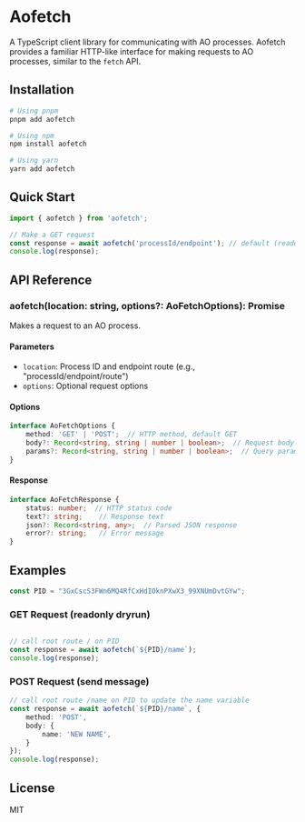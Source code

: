# Aofetch

A TypeScript client library for communicating with AO processes. Aofetch provides a familiar HTTP-like interface for making requests to AO processes, similar to the `fetch` API.

## Installation

```bash
# Using pnpm
pnpm add aofetch

# Using npm
npm install aofetch

# Using yarn
yarn add aofetch
```

## Quick Start

```typescript
import { aofetch } from 'aofetch';

// Make a GET request
const response = await aofetch('processId/endpoint'); // default (readonly-dryrun)
console.log(response);
```

## API Reference

### aofetch(location: string, options?: AoFetchOptions): Promise<AoFetchResponse>

Makes a request to an AO process.

#### Parameters

- `location`: Process ID and endpoint route (e.g., "processId/endpoint/route")
- `options`: Optional request options

#### Options

```typescript
interface AoFetchOptions {
    method: 'GET' | 'POST';  // HTTP method, default GET
    body?: Record<string, string | number | boolean>;  // Request body
    params?: Record<string, string | number | boolean>;  // Query parameters
}
```

#### Response

```typescript
interface AoFetchResponse {
    status: number;  // HTTP status code
    text?: string;    // Response text
    json?: Record<string, any>;  // Parsed JSON response
    error?: string;   // Error message
}
```

## Examples

```typescript
const PID = "3GxCscS3FWn6MQ4RfCxHdIOknPXwX3_99XNUmDvtGYw";
```

### GET Request (readonly dryrun)

```typescript

// call root route / on PID
const response = await aofetch(`${PID}/name`);
console.log(response);
```

### POST Request (send message)

```typescript
// call root route /name on PID to update the name variable
const response = await aofetch(`${PID}/name`, {
    method: 'POST',
    body: {
        name: 'NEW NAME',
    }
});
console.log(response);
```

## License

MIT
